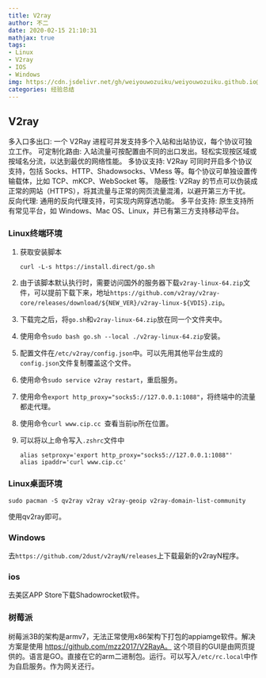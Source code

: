 ```yaml
---
title: V2ray
author: 不二
date: 2020-02-15 21:10:31
mathjax: true
tags:
- Linux
- V2ray
- IOS
- Windows
img: https://cdn.jsdelivr.net/gh/weiyouwozuiku/weiyouwozuiku.github.io@src/source/_posts/PageImg/经验总结/V2Ray.jpeg
categories: 经验总结
---
```


## V2ray

多入口多出口: 一个 V2Ray 进程可并发支持多个入站和出站协议，每个协议可独立工作。
可定制化路由: 入站流量可按配置由不同的出口发出。轻松实现按区域或按域名分流，以达到最优的网络性能。
多协议支持: V2Ray 可同时开启多个协议支持，包括 Socks、HTTP、Shadowsocks、VMess 等。每个协议可单独设置传输载体，比如 TCP、mKCP、WebSocket 等。
隐蔽性: V2Ray 的节点可以伪装成正常的网站（HTTPS），将其流量与正常的网页流量混淆，以避开第三方干扰。
反向代理: 通用的反向代理支持，可实现内网穿透功能。
多平台支持: 原生支持所有常见平台，如 Windows、Mac OS、Linux，并已有第三方支持移动平台。

### Linux终端环境

1. 获取安装脚本

    ```shell
    curl -L-s https://install.direct/go.sh
    ```

2. 由于该脚本默认执行时，需要访问国外的服务器下载`v2ray-linux-64.zip`文件，可以提前下载下来，地址`https://github.com/v2ray/v2ray-core/releases/download/${NEW_VER}/v2ray-linux-${VDIS}.zip`。

3. 下载完之后，将`go.sh`和`v2ray-linux-64.zip`放在同一个文件夹中。

4. 使用命令`sudo bash go.sh --local ./v2ray-linux-64.zip`安装。

5. 配置文件在`/etc/v2ray/config.json`中。可以先用其他平台生成的`config.json`文件复制覆盖这个文件。

6. 使用命令`sudo service v2ray restart`，重启服务。

7. 使用命令`export http_proxy="socks5://127.0.0.1:1088"`，将终端中的流量都走代理。

8. 使用命令`curl www.cip.cc `查看当前ip所在位置。

9. 可以将以上命令写入`.zshrc`文件中

    ```shell
    alias setproxy='export http_proxy="socks5://127.0.0.1:1088"'
    alias ipaddr='curl www.cip.cc'
    ```

### Linux桌面环境

```shell
sudo pacman -S qv2ray v2ray v2ray-geoip v2ray-domain-list-community
```

使用qv2ray即可。

### Windows

去`https://github.com/2dust/v2rayN/releases`上下载最新的v2rayN程序。

### ios

去美区APP Store下载Shadowrocket软件。

### 树莓派

树莓派3B的架构是armv7，无法正常使用x86架构下打包的appiamge软件。解决方案是使用
https://github.com/mzz2017/V2RayA。 这个项目的GUI是由网页提供的。语言是GO。直接在它的arm二进制包。运行。可以写入`/etc/rc.local`中作为自启服务。作为网关还行。